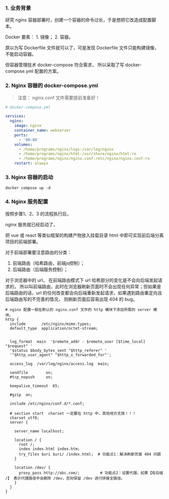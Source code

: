 ### 1. 业务背景

研究 nginx 容器部署时，创建一个容器的命令过长，于是想把它改造成配置脚本。

Docker 要素： 1. 镜像； 2. 容器。

原以为写 Dockerfile 文件就可以了，可是发现 Dockerfile 文件只能构建镜像， 不能启动容器。

但容器管理技术 docker-compose 符合需求， 所以采取了写 docker-compose.yml 配置的方案。

### 2. Nginx 容器的 docker-compose.yml

> 注意： nginx.conf 文件需要提前准备好！

```yaml
# docker-compose.yml

services:
  nginx:
    image: nginx
    container_name: webserver
    ports:
      - '80:80'
    volumes:
      - /home/programs/nginx/logs:/var/log/nginx
      - /home/programs/nginx/html:/usr/share/nginx/html:ro
      - /home/programs/nginx/nginx.conf:/etc/nginx/nginx.conf:ro
    restart: always
```

### 3. Nginx 容器的启动

```shell
docker compose up -d
```

### 4. Nginx 服务配置

按照步骤1、2、3 的流程执行后，

nginx 服务就已经启动了，

把 vue 或 react 等类似框架的构建产物放入挂载目录 html 中即可实现前后端分离项目的前端部署。

对于前端部署要注意路由的分类：

1. 前端路由（哈希路由，前端js控制）；
2. 后端路由（后端服务控制）；

对于浏览器中的 url， 在前端路由模式下 url 哈希部分的变化是不会向后端发起请求的，
所以叫前端路由，此时在浏览器刷新页面时不会出现任何异常；但如果是后端路由的话，url
的任何改变都会向后端重新发起请求，如果遇到路由重定向且后端路由写的不完善的情况，
则刷新页面后容易出现 404 的 bug。

```shell
# nginx 配置一般在默认的 nginx.conf 文件的 http 模块下添加所需的 server 模块。
http {
  include       /etc/nginx/mime.types;
  default_type  application/octet-stream;


  log_format  main  '$remote_addr - $remote_user [$time_local] "$request" '
  '$status $body_bytes_sent "$http_referer" '
  '"$http_user_agent" "$http_x_forwarded_for"';

  access_log  /var/log/nginx/access.log  main;

  sendfile        on;
  #tcp_nopush     on;

  keepalive_timeout  65;

  #gzip  on;

  include /etc/nginx/conf.d/*.conf;

  # section start  charset 一定要在 http 中，其他地方无效！！！
  charset utf8;
  server {

    server_name localhost;

    location / {
      root /;
      index index.html index.htm;
      try_files $uri $uri/ /index.html;  # 功能点1：解决刷新页面 404 问题
    }

    location /dev/ {
      proxy_pass http://abc.com/;         # 功能点2：设置代理。如果【有后缀 /】 表示代理路径中会删除 /dev，否则保留 /dev 进行拼接全路径。
    }
  }
}

```
